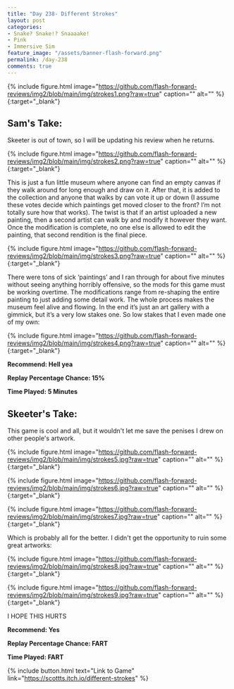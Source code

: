 ```yaml
---
title: "Day 238- Different Strokes"
layout: post
categories:
- Snake? Snake!? Snaaaake!
- Pink
- Immersive Sim
feature_image: "/assets/banner-flash-forward.png"
permalink: /day-238
comments: true
---
```


{% include figure.html image="https://github.com/flash-forward-reviews/img2/blob/main/img/strokes1.png?raw=true" caption="" alt="" %}{:target="_blank"}

## Sam's Take:

Skeeter is out of town, so I will be updating his review when he returns.

{% include figure.html image="https://github.com/flash-forward-reviews/img2/blob/main/img/strokes2.png?raw=true" caption="" alt="" %}{:target="_blank"}

This is just a fun little museum where anyone can find an empty canvas if they walk around for long enough and draw on it. After that, it is added to the collection and anyone that walks by can vote it up or down (I assume these votes decide which paintings get moved closer to the front? I’m not totally sure how that works). The twist is that if an artist uploaded a new painting, then a second artist can walk by and modify it however they want. Once the modification is complete, no one else is allowed to edit the painting, that second rendition is the final piece.

{% include figure.html image="https://github.com/flash-forward-reviews/img2/blob/main/img/strokes3.png?raw=true" caption="" alt="" %}{:target="_blank"}

There were tons of sick ‘paintings’ and I ran through for about five minutes without seeing anything horribly offensive, so the mods for this game must be working overtime. The modifications range from re-shaping the entire painting to just adding some detail work. The whole process makes the museum feel alive and flowing. In the end it’s just an art gallery with a gimmick, but it’s a very low stakes one. So low stakes that I even made one of my own:

{% include figure.html image="https://github.com/flash-forward-reviews/img2/blob/main/img/strokes4.png?raw=true" caption="" alt="" %}{:target="_blank"}

**Recommend: Hell yea** 

**Replay Percentage Chance: 15%**

**Time Played: 5 Minutes**

## Skeeter's Take:

This game is cool and all, but it wouldn't let me save the penises I drew on other people's artwork.

{% include figure.html image="https://github.com/flash-forward-reviews/img2/blob/main/img/strokes5.jpg?raw=true" caption="" alt="" %}{:target="_blank"}

{% include figure.html image="https://github.com/flash-forward-reviews/img2/blob/main/img/strokes6.jpg?raw=true" caption="" alt="" %}{:target="_blank"}

{% include figure.html image="https://github.com/flash-forward-reviews/img2/blob/main/img/strokes7.jpg?raw=true" caption="" alt="" %}{:target="_blank"}

Which is probably all for the better. I didn't get the opportunity to ruin some great artworks:

{% include figure.html image="https://github.com/flash-forward-reviews/img2/blob/main/img/strokes8.jpg?raw=true" caption="" alt="" %}{:target="_blank"}

{% include figure.html image="https://github.com/flash-forward-reviews/img2/blob/main/img/strokes9.jpg?raw=true" caption="" alt="" %}{:target="_blank"}

I HOPE THIS HURTS

**Recommend: Yes**

**Replay Percentage Chance: FART**

**Time Played: FART**

{% include button.html text="Link to Game" link="https://scottts.itch.io/different-strokes" %}